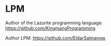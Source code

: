 # LPM

Author of the Lazurite programming language: https://github.com/KingmangProgramming

Author LPM: https://github.com/EldarSalmanow
